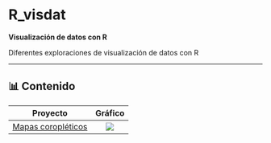 # R_visdat

**Visualización de datos con R**

Diferentes exploraciones de visualización de datos con R

---

## 📊 Contenido

| Proyecto             |  Gráfico |
:-------------------------:|:-------------------------:
[Mapas coropléticos](coroplet/README.md)  |  ![](coroplet/salida/3_Referendo_constitucional_2016_pct_votoSí.png)
